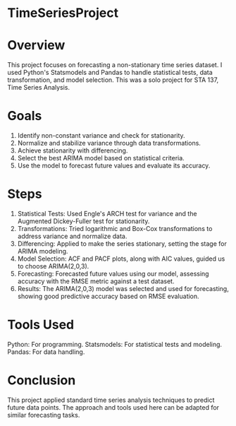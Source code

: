 # TimeSeriesProject


# Overview
This project focuses on forecasting a non-stationary time series dataset. I used Python's Statsmodels and Pandas to handle statistical tests, data transformation, and model selection. This was a solo project for STA 137, Time Series Analysis.

# Goals
1) Identify non-constant variance and check for stationarity.
2) Normalize and stabilize variance through data transformations.
3) Achieve stationarity with differencing.
4) Select the best ARIMA model based on statistical criteria.
5) Use the model to forecast future values and evaluate its accuracy.

# Steps
1) Statistical Tests: Used Engle's ARCH test for variance and the Augmented Dickey-Fuller test for stationarity.
2) Transformations: Tried logarithmic and Box-Cox transformations to address variance and normalize data.
3) Differencing: Applied to make the series stationary, setting the stage for ARIMA modeling.
4) Model Selection: ACF and PACF plots, along with AIC values, guided us to choose ARIMA(2,0,3).
5) Forecasting: Forecasted future values using our model, assessing accuracy with the RMSE metric against a test dataset.
6) Results: The ARIMA(2,0,3) model was selected and used for forecasting, showing good predictive accuracy based on RMSE evaluation.

# Tools Used
Python: For programming.
Statsmodels: For statistical tests and modeling.
Pandas: For data handling.

# Conclusion
This project applied standard time series analysis techniques to predict future data points. The approach and tools used here can be adapted for similar forecasting tasks.
